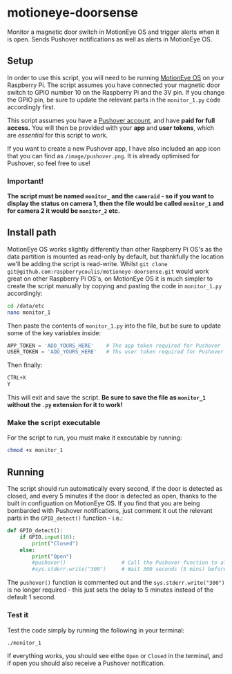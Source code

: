 # motioneye-doorsense

Monitor a magnetic door switch in MotionEye OS and trigger alerts when it is open. Sends Pushover notifications as well as alerts in MotionEye OS.

## Setup

In order to use this script, you will need to be running [MotionEye OS](https://github.com/ccrisan/motioneyeos/wiki) on your Raspberry Pi. The script assumes you have connected your magnetic door switch to GPIO number 10 on the Raspberry Pi and the 3V pin. If you change the GPIO pin, be sure to update the relevant parts in the `monitor_1.py` code accordingly first.

This script assumes you have a [Pushover account](https://pushover.net), and have **paid for full access.** You will then be provided with your **app** and **user tokens**, which are _essential_ for this script to work.

If you want to create a new Pushover app, I have also included an app icon that you can find as `/image/pushover.png`. It is already optimised for Pushover, so feel free to use!

### Important!

**The script must be named `monitor_` and the `cameraid` - so if you want to display the status on camera 1, then the file would be called `monitor_1` and for camera 2 it would be `monitor_2` etc.**

## Install path

MotionEye OS works slightly differently than other Raspberry Pi OS's as the data partition is mounted as read-only by default, but thankfully the location we'll be adding the script is read-write. Whilst `git clone git@github.com:raspberrycoulis/motioneye-doorsense.git` would work great on other Raspberry Pi OS's, on MotionEye OS it is much simpler to create the script manually by copying and pasting the code in `monitor_1.py` accordingly:

```bash
cd /data/etc
nano monitor_1
```

Then paste the contents of `monitor_1.py` into the file, but be sure to update some of the key variables inside:

```python
APP_TOKEN = 'ADD_YOURS_HERE'    # The app token required for Pushover
USER_TOKEN = 'ADD_YOURS_HERE'   # Ths user token required for Pushover
```

Then finally:

```bash
CTRL+X
Y
```

This will exit and save the script. **Be sure to save the file as `monitor_1` without the `.py` extension for it to work!**

### Make the script executable

For the script to run, you must make it executable by running:

```bash
chmod +x monitor_1
```

## Running

The script should run automatically every second, if the door is detected as closed, and every 5 minutes if the door is detected as open, thanks to the built in configuation on MotionEye OS. If you find that you are being bombarded with Pushover notifications, just comment it out the relevant parts in the `GPIO_detect()` function - i.e.:

```python
def GPIO_detect():
    if GPIO.input(10):
        print("Closed")
    else:
        print("Open")
        #pushover()                  # Call the Pushover function to alert you
        #sys.stderr.write("300")     # Wait 300 seconds (5 mins) before checking again - prevents Pushover spamming
```
The `pushover()` function is commented out and the `sys.stderr.write("300")` is no longer required - this just sets the delay to 5 minutes instead of the default 1 second.

### Test it

Test the code simply by running the following in your terminal:

```bash
./monitor_1
```
If everything works, you should see eithe `Open` or `Closed` in the terminal, and if open you should also receive a Pushover notification.
